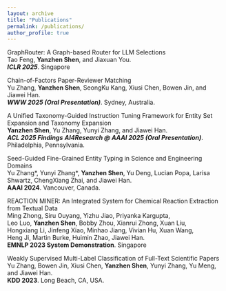 ```yaml
---
layout: archive
title: "Publications"
permalink: /publications/
author_profile: true
---
```


GraphRouter: A Graph-based Router for LLM Selections  \
Tao Feng, **Yanzhen Shen**, and Jiaxuan You.  \
***ICLR 2025***. Singapore

Chain-of-Factors Paper-Reviewer Matching \
Yu Zhang, **Yanzhen Shen**, SeongKu Kang, Xiusi Chen, Bowen Jin, and Jiawei Han. \
***WWW 2025 (Oral Presentation)***. Sydney, Australia. 

A Unified Taxonomy-Guided Instruction Tuning Framework for Entity Set Expansion and Taxonomy Expansion \
**Yanzhen Shen**, Yu Zhang, Yunyi Zhang, and Jiawei Han. \
***ACL 2025 Findings*** 
***AI4Research @ AAAI 2025 (Oral Presentation)***. Philadelphia, Pennsylvania.

Seed-Guided Fine-Grained Entity Typing in Science and Engineering Domains \
Yu Zhang\*, Yunyi Zhang\*, **Yanzhen Shen**, Yu Deng, Lucian Popa, Larisa Shwartz, ChengXiang Zhai, and Jiawei Han.     
**AAAI 2024**. Vancouver, Canada.

REACTION MINER: An Integrated System for Chemical Reaction Extraction from Textual Data \
Ming Zhong, Siru Ouyang, Yizhu Jiao, Priyanka Kargupta, \
Leo Luo, **Yanzhen Shen**, Bobby Zhou, Xianrui Zhong, Xuan Liu, \
Hongxiang Li, Jinfeng Xiao, Minhao Jiang, Vivian Hu, Xuan Wang, \
Heng Ji, Martin Burke, Huimin Zhao, Jiawei Han. \
**EMNLP 2023 System Demonstration**. Singapore

Weakly Supervised Multi-Label Classification of Full-Text Scientific Papers \
Yu Zhang, Bowen Jin, Xiusi Chen, **Yanzhen Shen**, Yunyi Zhang, Yu Meng, and Jiawei Han. \
**KDD 2023**. Long Beach, CA, USA.

